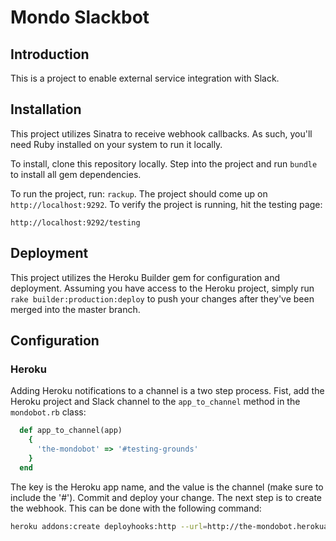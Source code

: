 # Mondo Slackbot

## Introduction

This is a project to enable external service integration with Slack.

## Installation

This project utilizes Sinatra to receive webhook callbacks.  As such, you'll need Ruby installed on your system to run it locally.

To install, clone this repository locally.  Step into the project and run `bundle` to install all gem dependencies.

To run the project, run: `rackup`.  The project should come up on `http://localhost:9292`.  To verify the project is running, hit the testing page:

`http://localhost:9292/testing`


## Deployment

This project utilizes the Heroku Builder gem for configuration and deployment.  Assuming you have access to the Heroku project, simply run `rake builder:production:deploy` to push your changes after they've been merged into the master branch.


## Configuration

### Heroku
Adding Heroku notifications to a channel is a two step process. Fist, add the Heroku project and Slack channel to the `app_to_channel` method in the `mondobot.rb` class:

```ruby
  def app_to_channel(app)
    {
      'the-mondobot' => '#testing-grounds'
    }
  end
```

The key is the Heroku app name, and the value is the channel (make sure to include the '#').  Commit and deploy your change.  The next step is to create the webhook.  This can be done with the following command:

```bash
heroku addons:create deployhooks:http --url=http://the-mondobot.herokuapp.com/heroku -a the-mondobot
```

